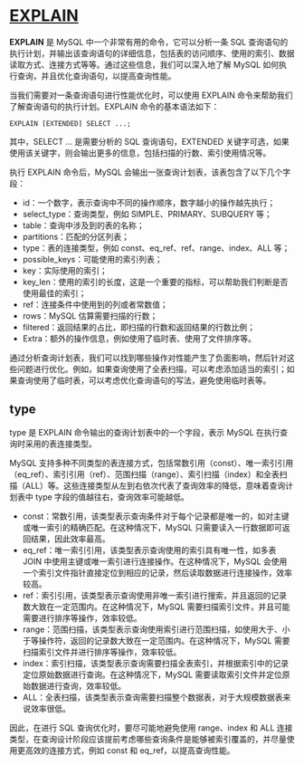 
# [EXPLAIN ](https://dev.mysql.com/doc/refman/8.0/en/explain.html)   


**EXPLAIN** 是 MySQL 中一个非常有用的命令，它可以分析一条 SQL 查询语句的执行计划，并输出该查询语句的详细信息，包括表的访问顺序、使用的索引、数据读取方式、连接方式等等。通过这些信息，我们可以深入地了解 MySQL 如何执行查询，并且优化查询语句，以提高查询性能。

当我们需要对一条查询语句进行性能优化时，可以使用 EXPLAIN 命令来帮助我们了解查询语句的执行计划。EXPLAIN 命令的基本语法如下：

```
EXPLAIN [EXTENDED] SELECT ...;
```
其中，SELECT ... 是需要分析的 SQL 查询语句，EXTENDED 关键字可选，如果使用该关键字，则会输出更多的信息，包括扫描的行数、索引使用情况等。

执行 EXPLAIN 命令后，MySQL 会输出一张查询计划表，该表包含了以下几个字段：

- id：一个数字，表示查询中不同的操作顺序，数字越小的操作越先执行；
- select_type：查询类型，例如 SIMPLE、PRIMARY、SUBQUERY 等；
- table：查询中涉及到的表的名称；
- partitions：匹配的分区列表；
- type：表的连接类型，例如 const、eq_ref、ref、range、index、ALL 等；
- possible_keys：可能使用的索引列表；
- key：实际使用的索引；
- key_len：使用的索引的长度，这是一个重要的指标，可以帮助我们判断是否使用最佳的索引；
- ref：连接条件中使用到的列或者常数值；
- rows：MySQL 估算需要扫描的行数；
- filtered：返回结果的占比，即扫描的行数和返回结果的行数比例；
- Extra：额外的操作信息，例如使用了临时表、使用了文件排序等。

通过分析查询计划表，我们可以找到哪些操作对性能产生了负面影响，然后针对这些问题进行优化。例如，如果查询使用了全表扫描，可以考虑添加适当的索引；如果查询使用了临时表，可以考虑优化查询语句的写法，避免使用临时表等。

## type

type 是 EXPLAIN 命令输出的查询计划表中的一个字段，表示 MySQL 在执行查询时采用的表连接类型。

MySQL 支持多种不同类型的表连接方式，包括常数引用（const）、唯一索引引用（eq_ref）、索引引用（ref）、范围扫描（range）、索引扫描（index）和全表扫描（ALL）等。这些连接类型从左到右依次代表了查询效率的降低，意味着查询计划表中 type 字段的值越往右，查询效率可能越低。

- const：常数引用，该类型表示查询条件对于每个记录都是唯一的，如对主键或唯一索引的精确匹配。在这种情况下，MySQL 只需要读入一行数据即可返回结果，因此效率最高。
- eq_ref：唯一索引引用，该类型表示查询使用的索引具有唯一性，如多表 JOIN 中使用主键或唯一索引进行连接操作。在这种情况下，MySQL 会使用一个索引文件指针直接定位到相应的记录，然后读取数据进行连接操作，效率较高。
- ref：索引引用，该类型表示查询使用非唯一索引进行搜索，并且返回的记录数大致在一定范围内。在这种情况下，MySQL 需要扫描索引文件，并且可能需要进行排序等操作，效率较低。
- range：范围扫描，该类型表示查询使用索引进行范围扫描，如使用大于、小于等操作符，返回的记录数大致在一定范围内。在这种情况下，MySQL 需要扫描索引文件并进行排序等操作，效率较低。
- index：索引扫描，该类型表示查询需要扫描全表索引，并根据索引中的记录定位原始数据进行查询。在这种情况下，MySQL 需要读取索引文件并定位原始数据进行查询，效率较低。
- ALL：全表扫描，该类型表示查询需要扫描整个数据表，对于大规模数据表来说效率很低。

因此，在进行 SQL 查询优化时，要尽可能地避免使用 range、index 和 ALL 连接类型，在查询设计阶段应该提前考虑哪些查询条件是能够被索引覆盖的，并尽量使用更高效的连接方式，例如 const 和 eq_ref，以提高查询性能。
